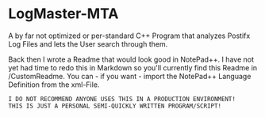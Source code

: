 # LogMaster-MTA

A by far not optimized or per-standard C++ Program that analyzes Postifx Log Files and lets the User search through them.

Back then I wrote a Readme that would look good in NotePad++. I have not yet had time to redo this in Markdown so you'll currently find this Readme in /CustomReadme. You can - if you want - import the NotePad++ Language Definition from the xml-File.

```
I DO NOT RECOMMEND ANYONE USES THIS IN A PRODUCTION ENVIRONMENT! 
THIS IS JUST A PERSONAL SEMI-QUICKLY WRITTEN PROGRAM/SCRIPT!
```
